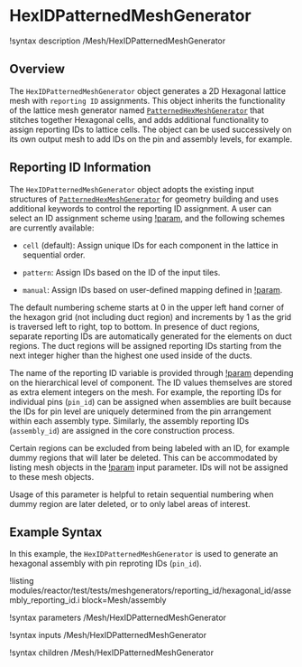 # HexIDPatternedMeshGenerator

!syntax description /Mesh/HexIDPatternedMeshGenerator

## Overview


The `HexIDPatternedMeshGenerator` object generates a 2D Hexagonal lattice mesh with `reporting ID` assignments.
This object inherits the functionality of the lattice mesh generator named [`PatternedHexMeshGenerator`](PatternedHexMeshGenerator.md) that stitches together Hexagonal cells, and adds additional functionality to assign reporting IDs to lattice cells.
The object can be used successively on its own output mesh to add IDs on the pin and assembly levels, for example.

## Reporting ID Information

The `HexIDPatternedMeshGenerator` object adopts the existing input structures of [`PatternedHexMeshGenerator`](PatternedHexMeshGenerator.md) for geometry building and uses additional keywords to control the reporting ID assignment.
A user can select an ID assignment scheme using [!param](/Mesh/HexIDPatternedMeshGenerator/assign_type), and the following schemes are currently available:

- `cell` (default):  Assign unique IDs for each component in the lattice in sequential order.

- `pattern`:  Assign IDs based on the ID of the input tiles.

- `manual`: Assign IDs based on user-defined mapping defined in [!param](/Mesh/HexIDPatternedMeshGenerator/id_pattern).

The default numbering scheme starts at 0 in the upper left hand corner of the hexagon grid (not including duct region) and increments by 1 as the grid is traversed left to right, top to bottom.
In presence of duct regions, separate reporting IDs are automatically generated for the elements on duct regions.
The duct regions will be assigned reporting IDs starting from the next integer higher than the highest one used inside of the ducts.

The name of the reporting ID variable is provided through [!param](/Mesh/HexIDPatternedMeshGenerator/id_name) depending on the hierarchical level of component.
The ID values themselves are stored as extra element integers on the mesh.
For example, the reporting IDs for individual pins (`pin_id`) can be assigned when assemblies are built because the IDs for pin level are uniquely determined from the pin arrangement within each assembly type.
Similarly, the assembly reporting IDs (`assembly_id`) are assigned in the core construction process.

Certain regions can be excluded from being labeled with an ID, for example dummy regions that will later be deleted.
This can be accommodated by listing mesh objects in the [!param](/Mesh/HexIDPatternedMeshGenerator/exclude_id) input parameter.
IDs will not be assigned to these mesh objects.

Usage of this parameter is helpful to retain sequential numbering when dummy region are later deleted, or to only label areas of interest.

## Example Syntax

In this example, the `HexIDPatternedMeshGenerator` is used to generate
an hexagonal assembly with pin reproting IDs (`pin_id`).

!listing modules/reactor/test/tests/meshgenerators/reporting_id/hexagonal_id/assembly_reporting_id.i block=Mesh/assembly

!syntax parameters /Mesh/HexIDPatternedMeshGenerator

!syntax inputs /Mesh/HexIDPatternedMeshGenerator

!syntax children /Mesh/HexIDPatternedMeshGenerator

